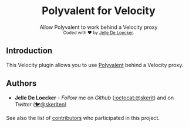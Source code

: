 <h1 align="center">
  <b>Polyvalent for Velocity</b>
</h1>
<div align="center">
  Allow Polyvalent to work behind a Velocity proxy
</div>
<div align="center">
  <sub>
    Coded with ❤️ by <a href="#authors">Jelle De Loecker</a>.
  </sub>
</div>

## Introduction

This Velocity plugin allows you to use [Polyvalent](https://github.com/skerit/polyvalent) behind a Velocity proxy.

## Authors
- **Jelle De Loecker** - *Follow* me on *Github* ([:octocat:@skerit](https://github.com/skerit)) and on *Twitter* ([🐦@skeriten](http://twitter.com/intent/user?screen_name=skeriten))

See also the list of [contributors](https://github.com/skerit/polyvalent-velocity/contributors) who participated in this project.
